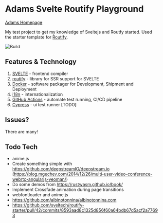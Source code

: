# Adams Svelte Routify Playground

[Adams Homepage](https://www.abonyi.cz)

My test project to get my knowledge of Sveltejs and Routfy started. Used the starter template for [Routify](https://github.com/sveltech/routify).

![Build](https://github.com/ad-ab/svelte-page/workflows/Build/badge.svg)

## Features & Technology

1. [SVELTE](https://svelte.dev/) - frontend compiler
2. [routify](https://routify.dev) - library for SSR support for SVELTE
3. [Docker](https://www.docker.com) - software packager for Development, Shipment and Deployment
4. [i18n](https://github.com/kaisermann/svelte-i18n) - internationalization
5. [GitHub Actions](https://github.com/features/actions) - automate test running, CI/CD pipeline
6. [Cypress](https://www.cypress.io/) - ui test runner [TODO]

## Issues?

There are many!

## Todo Tech

* anime.js
* Create something simple with https://github.com/deepstreamIO/deepstream.io (https://blog.mgechev.com/2014/12/26/multi-user-video-conference-webrtc-angularjs-yeoman/)
* Do some demos from https://rustwasm.github.io/book/
* Implement Crossfade animation during page transitions
* webfontloader and anime.js
* https://github.com/albinotonnina/albinotonnina.com
* https://github.com/sveltech/routify-starter/pull/42/commits/8593aad8c1325d856f60a64bdb67d5acf2a77693
